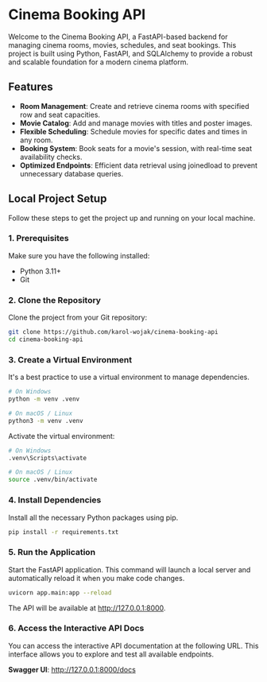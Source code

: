 # Cinema Booking API

Welcome to the Cinema Booking API, a FastAPI-based backend for managing cinema rooms, movies, schedules, and seat bookings. This project is built using Python, FastAPI, and SQLAlchemy to provide a robust and scalable foundation for a modern cinema platform.

## Features

- **Room Management**: Create and retrieve cinema rooms with specified row and seat capacities.
- **Movie Catalog**: Add and manage movies with titles and poster images.
- **Flexible Scheduling**: Schedule movies for specific dates and times in any room.
- **Booking System**: Book seats for a movie's session, with real-time seat availability checks.
- **Optimized Endpoints**: Efficient data retrieval using joinedload to prevent unnecessary database queries.

## Local Project Setup

Follow these steps to get the project up and running on your local machine.

### 1. Prerequisites

Make sure you have the following installed:

- Python 3.11+
- Git

### 2. Clone the Repository

Clone the project from your Git repository:

```bash
git clone https://github.com/karol-wojak/cinema-booking-api
cd cinema-booking-api
```

### 3. Create a Virtual Environment

It's a best practice to use a virtual environment to manage dependencies.

```bash
# On Windows
python -m venv .venv

# On macOS / Linux
python3 -m venv .venv
```

Activate the virtual environment:

```bash
# On Windows
.venv\Scripts\activate

# On macOS / Linux
source .venv/bin/activate
```

### 4. Install Dependencies

Install all the necessary Python packages using pip.

```bash
pip install -r requirements.txt
```

### 5. Run the Application

Start the FastAPI application. This command will launch a local server and automatically reload it when you make code changes.

```bash
uvicorn app.main:app --reload
```

The API will be available at http://127.0.0.1:8000.

### 6. Access the Interactive API Docs

You can access the interactive API documentation at the following URL. This interface allows you to explore and test all available endpoints.

**Swagger UI**: http://127.0.0.1:8000/docs